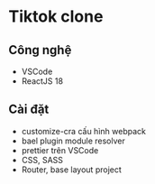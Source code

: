 # Tiktok clone

## Công nghệ
- VSCode
- ReactJS 18

## Cài đặt
- customize-cra cấu hình webpack
- bael plugin module resolver
- prettier trên VSCode
- CSS, SASS
- Router, base layout project
